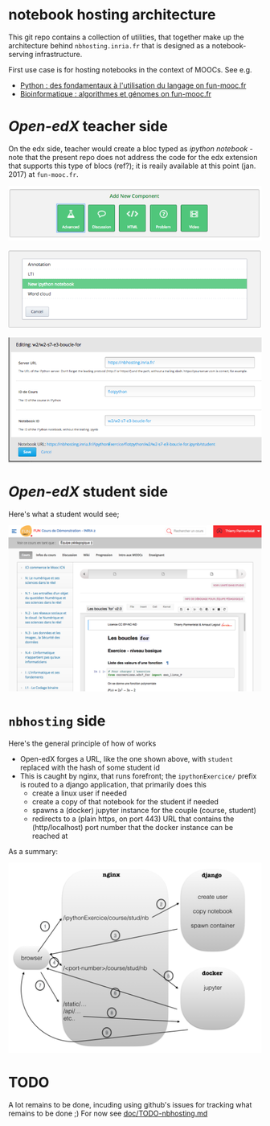 # notebook hosting architecture

This git repo contains a collection of utilities, that together make up the architecture behind `nbhosting.inria.fr` that is designed as a notebook-serving infrastructure.

First use case is for hosting notebooks in the context of MOOCs. See e.g.

* [Python : des fondamentaux à l'utilisation du langage on fun-mooc.fr](https://www.fun-mooc.fr/courses/inria/41001S03/session03/about)
* [Bioinformatique : algorithmes et génomes on fun-mooc.fr](https://www.fun-mooc.fr/courses/inria/41003S02/session02/about)

# *Open-edX* teacher side

On the edx side, teacher would create a bloc typed as *ipython notebook* - note that the present repo does not address the code for the edx extension that supports this type of blocs (ref?); it is reaily available at this point (jan. 2017) at `fun-mooc.fr`.

![](doc/edx-bloc.png)

![](doc/edx-notebook.png)

![](doc/edx-details.png)

# *Open-edX* student side

Here's what a student would see; 

![](doc/edx-student.png)

# `nbhosting` side

Here's the general principle of how of works

* Open-edX forges a URL, like the one shown above, with `student` replaced with the hash of some student id
* This is caught by nginx, that runs forefront; the `ipythonExercice/` prefix is routed to a django application, that primarily does this
  * create a linux user if needed
  * create a copy of that notebook for the student if needed
  * spawns a (docker) jupyter instance for the couple (course, student)
  * redirects to a (plain https, on port 443) URL that contains the (http/localhost) port number that the docker instance can be reached at
 
As a summary:

![](doc/architecture.png)


# TODO

A lot remains to be done, incuding using github's issues for tracking what remains to be done ;)
For now see [doc/TODO-nbhosting.md](doc/TODO-nbhosting.md)

